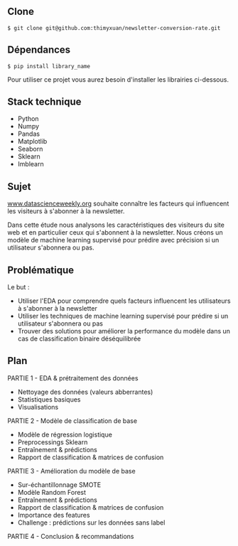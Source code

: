 ## Clone

```$ git clone git@github.com:thimyxuan/newsletter-conversion-rate.git```

## Dépendances

```$ pip install library_name```

Pour utiliser ce projet vous aurez besoin d'installer les librairies ci-dessous.

## Stack technique

- Python
- Numpy
- Pandas
- Matplotlib
- Seaborn
- Sklearn
- Imblearn

## Sujet

www.datascienceweekly.org souhaite connaître les facteurs qui influencent les visiteurs à s'abonner à la newsletter.

Dans cette étude nous analysons les caractéristiques des visiteurs du site web et en particulier ceux qui s'abonnent à la newsletter. Nous créons un modèle de machine learning supervisé pour prédire avec précision si un utilisateur s'abonnera ou pas.

## Problématique

Le but : 

- Utiliser l'EDA pour comprendre quels facteurs influencent les utilisateurs à s'abonner à la newsletter
- Utiliser les techniques de machine learning supervisé pour prédire si un utilisateur s'abonnera ou pas
- Trouver des solutions pour améliorer la performance du modèle dans un cas de classification binaire déséquilibrée

## Plan 

PARTIE 1 - EDA & prétraitement des données 
- Nettoyage des données (valeurs abberrantes)
- Statistiques basiques
- Visualisations

PARTIE 2 - Modèle de classification de base
- Modèle de régression logistique
- Preprocessings Sklearn
- Entraînement & prédictions
- Rapport de classification & matrices de confusion

PARTIE 3 - Amélioration du modèle de base
- Sur-échantillonnage SMOTE
- Modèle Random Forest
- Entraînement & prédictions
- Rapport de classification & matrices de confusion
- Importance des features
- Challenge : prédictions sur les données sans label

PARTIE 4 - Conclusion & recommandations
